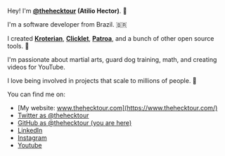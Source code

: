 Hey! I'm **<a href="https://github.com/thehecktour" target="_blank">@thehecktour</a> (Atilio Hector)**. 🦅

I'm a software developer from Brazil. 🇧🇷

I created **<a href="https://github.com/thehecktour/Kroterian" target="_blank">Kroterian</a>**, **<a href="https://github.com/thehecktour/Clicklet" target="_blank">Clicklet</a>**, **<a href="https://github.com/thehecktour/Patroa" target="_blank">Patroa</a>**, and a bunch of other open source tools. 🐬

I'm passionate about martial arts, guard dog training, math, and creating videos for YouTube.

I love being involved in projects that scale to millions of people. 🚀

You can find me on:

* [My website: www.thehecktour.com](https://www.thehecktour.com/)
* [Twitter as @thehecktour](https://x.com/thehecktour)
* [GitHub as @thehecktour (you are here)](https://github.com/thehecktour)
* [LinkedIn](https://www.linkedin.com/in/thehecktour/)
* [Instagram](https://www.instagram.com/thehecktour/)
* [Youtube](https://www.youtube.com/@thehecktour)
